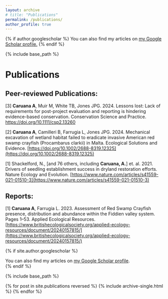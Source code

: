 ```yaml
---
layout: archive
# title: "Publications"
permalink: /publications/
author_profile: true
---
```


{% if author.googlescholar %}
  You can also find my articles on <u><a href="{{author.googlescholar}}">my Google Scholar profile</a>.</u>
{% endif %}

{% include base_path %}

<!-- {% for post in site.publications reversed %}
  {% include archive-single.html %}
{% endfor %}
 -->

Publications
======
## Peer-reviewed Publications:
[3] **Caruana A**, Muir M, White TB, Jones JPG. 2024. Lessons lost: Lack of requirements for post-project evaluation and reporting is hindering evidence-based conservation. Conservation Science and Practice. [https://doi.org/10.1111/csp2.13260
](https://doi.org/10.1111/csp2.13260)

[2] **Caruana A**, Camilleri B, Farrugia L, Jones JPG. 2024. Mechanical excavation of wetland habitat failed to eradicate invasive American red swamp crayfish (Procambarus clarkii) in Malta. Ecological Solutions and Evidence. [https://doi.org/10.1002/2688-8319.12325](https://doi.org/10.1002/2688-8319.12325)

[1] Shackelford, N., [and 76 others, including **Caruana, A.**] et. al. 2021. Drivers of seedling establishment success in dryland restoration efforts. Nature Ecology and Evolution. [https://www.nature.com/articles/s41559-021-01510-3](https://www.nature.com/articles/s41559-021-01510-3)

## Reports:
[1] **Caruana A**, Farrugia L. 2023. Assessment of Red Swamp Crayfish presence, distribution and abundance within the Fiddien valley system. Pages 1–53. Applied Ecological Resources. [https://www.britishecologicalsociety.org/applied-ecology-resources/document/20240157815/](https://www.britishecologicalsociety.org/applied-ecology-resources/document/20240157815/)

{% if site.author.googlescholar %}
  <div class="wordwrap">You can also find my articles on <a href="{{site.author.googlescholar}}">my Google Scholar profile</a>.</div>
{% endif %}

{% include base_path %}

{% for post in site.publications reversed %}
  {% include archive-single.html %}
{% endfor %}
